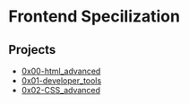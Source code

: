 # Frontend Specilization

## Projects

- [0x00-html_advanced](0x00-html_advanced)
- [0x01-developer_tools](0x01-developer_tools)
- [0x02-CSS_advanced](0x02-CSS_advanced)
